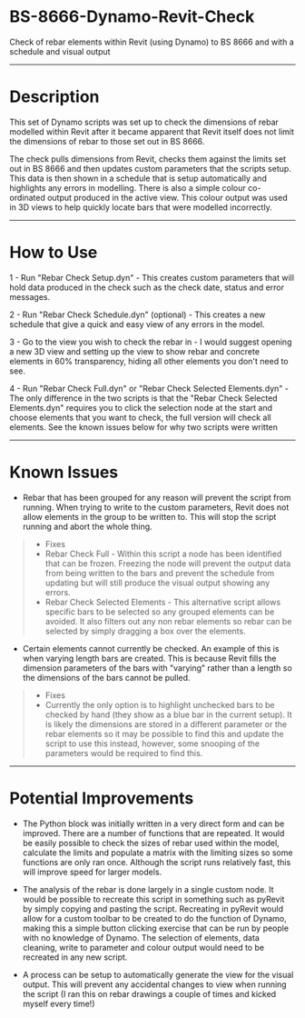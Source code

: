 # BS-8666-Dynamo-Revit-Check
Check of rebar elements within Revit (using Dynamo) to BS 8666 and with a schedule and visual output

---

# Description

This set of Dynamo scripts was set up to check the dimensions of rebar modelled within Revit
after it became apparent that Revit itself does not limit the dimensions of rebar to those
set out in BS 8666.

The check pulls dimensions from Revit, checks them against the limits set out in BS 8666 and
then updates custom parameters that the scripts setup. This data is then shown in a schedule
that is setup automatically and highlights any errors in modelling. There is also a simple
colour co-ordinated output produced in the active view. This colour output was used in 3D 
views to help quickly locate bars that were modelled incorrectly.

---

# How to Use

1 - Run "Rebar Check Setup.dyn" - This creates custom parameters that will hold data
produced in the check such as the check date, status and error messages.

2 - Run "Rebar Check Schedule.dyn" (optional) - This creates a new schedule that give a
quick and easy view of any errors in the model.

3 - Go to the view you wish to check the rebar in - I would suggest opening a new 3D view
and setting up the view to show rebar and concrete elements in 60% transparency, hiding all
other elements you don't need to see.

4 - Run "Rebar Check Full.dyn" or "Rebar Check Selected Elements.dyn" - The only difference
in the two scripts is that the "Rebar Check Selected Elements.dyn" requires you to click the
selection node at the start and choose elements that you want to check, the full version
will check all elements. See the known issues below for why two scripts were written

---

# Known Issues

- Rebar that has been grouped for any reason will prevent the script from running. When
trying to write to the custom parameters, Revit does not allow elements in the group to be
written to. This will stop the script running and abort the whole thing.

>- Fixes
>- Rebar Check Full - Within this script a node has been identified that can be frozen.
Freezing the node will prevent the output data from being written to the bars and prevent
the schedule from updating but will still produce the visual output showing any errors.
>- Rebar Check Selected Elements - This alternative script allows specific bars to be
selected so any grouped elements can be avoided. It also filters out any non rebar
elements so rebar can be selected by simply dragging a box over the elements.

- Certain elements cannot currently be checked. An example of this is when varying length
bars are created. This is because Revit fills the dimension parameters of the bars with
"varying" rather than a length so the dimensions of the bars cannot be pulled.

>- Fixes
>- Currently the only option is to highlight unchecked bars to be checked by hand (they
show as a blue bar in the current setup). It is likely the dimensions are stored in a
different parameter or the rebar elements so it may be possible to find this and update
the script to use this instead, however, some snooping of the parameters would be required
to find this.

---

# Potential Improvements

- The Python block was initially written in a very direct form and can be improved. There
are a number of functions that are repeated. It would be easily possible to check the sizes
of rebar used within the model, calculate the limits and populate a matrix with the limiting
sizes so some functions are only ran once. Although the script runs relatively fast, this
will improve speed for larger models.

- The analysis of the rebar is done largely in a single custom node. It would be possible
to recreate this script in something such as pyRevit by simply copying and pasting the script.
Recreating in pyRevit would allow for a custom toolbar to be created to do the function of
Dynamo, making this a simple button clicking exercise that can be run by people with no
knowledge of Dynamo. The selection of elements, data cleaning, write to parameter and colour
output would need to be recreated in any new script.

- A process can be setup to automatically generate the view for the visual output. This will
prevent any accidental changes to view when running the script (I ran this on rebar drawings
a couple of times and kicked myself every time!)

